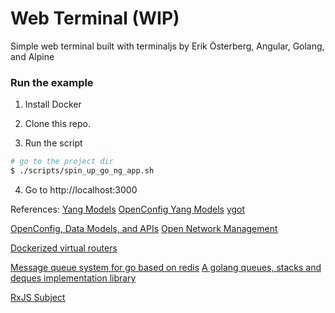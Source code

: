 # Web Terminal (WIP)

Simple web terminal built with terminaljs by Erik Österberg, Angular, Golang, and Alpine

### Run the example
1. Install Docker

2. Clone this repo.

3. Run the script
```sh
# go to the project dir
$ ./scripts/spin_up_go_ng_app.sh
```

4. Go to http://localhost:3000


References:
[Yang Models](https://github.com/YangModels/yang)
[OpenConfig Yang Models](https://github.com/openconfig/public/tree/master/release/models)
[ygot](https://github.com/openconfig/ygot)

[OpenConfig, Data Models, and APIs](http://jedelman.com/home/openconfig-data-models-and-apis/)
[Open Network Management](https://www.youtube.com/watch?v=IBh39OZQYoQ)

[Dockerized virtual routers](https://github.com/plajjan/vrnetlab)

[Message queue system for go based on redis](https://github.com/adjust/redismq)
[A golang queues, stacks and deques implementation library](https://github.com/oleiade/lane)

[RxJS Subject](http://reactivex.io/rxjs/manual/overview.html#subject)